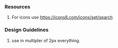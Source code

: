 ### Resources

1. For icons use https://icons8.com/icons/set/search

### Design Guidelines

1. use in multipler of 2px everything.
